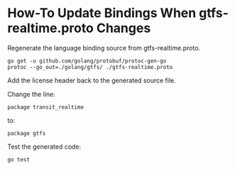 # How-To Update Bindings When gtfs-realtime.proto Changes

Regenerate the language binding source from gtfs-realtime.proto.

```
go get -u github.com/golang/protobuf/protoc-gen-go
protoc --go_out=./golang/gtfs/ ./gtfs-realtime.proto
```

Add the license header back to the generated source file.

Change the line:
```golang
package transit_realtime
```

to:

```golang
package gtfs
```

Test the generated code:

```
go test
````
